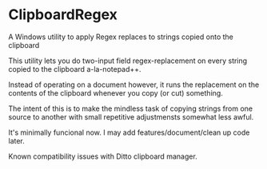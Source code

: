 # ClipboardRegex
A Windows utility to apply Regex replaces to strings copied onto the clipboard

This utility lets you do two-input field regex-replacement on every string copied to the clipboard a-la-notepad++.

Instead of operating on a document however, it runs the replacement on the contents of the clipboard whenever you copy (or cut) something.

The intent of this is to make the mindless task of copying strings from one source to another with small repetitive adjustmensts somewhat less awful.

It's minimally funcional now. I may add features/document/clean up code later.

Known compatibility issues with Ditto clipboard manager.
